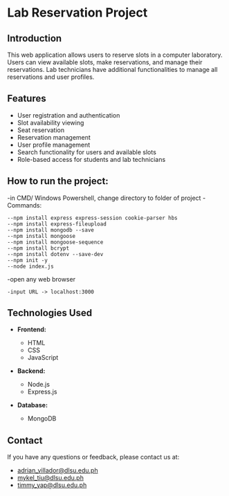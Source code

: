 
# Lab Reservation Project

## Introduction
This web application allows users to reserve slots in a computer laboratory. Users can view available slots, make reservations, and manage their reservations. Lab technicians have additional functionalities to manage all reservations and user profiles.

## Features
- User registration and authentication
- Slot availability viewing
- Seat reservation
- Reservation management
- User profile management
- Search functionality for users and available slots
- Role-based access for students and lab technicians

## How to run the project:
-in CMD/ Windows Powershell, change directory to folder of project
-Commands: 

	--npm install express express-session cookie-parser hbs
	--npm install express-fileupload
	--npm install mongodb --save
	--npm install mongoose
	--npm install mongoose-sequence
	--npm install bcrypt
	--npm install dotenv --save-dev
	--npm init -y
	--node index.js

-open any web browser

	-input URL -> localhost:3000

## Technologies Used
- **Frontend:**
  - HTML
  - CSS
  - JavaScript

- **Backend:**
  - Node.js
  - Express.js

- **Database:**
  - MongoDB

## Contact
If you have any questions or feedback, please contact us at:
- adrian_villador@dlsu.edu.ph
- mykel_tiu@dlsu.edu.ph
- timmy_yap@dlsu.edu.ph